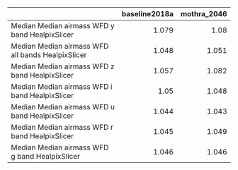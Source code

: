 |                                                   |   baseline2018a |   mothra_2046 |
|:--------------------------------------------------|----------------:|--------------:|
| Median Median airmass WFD y band HealpixSlicer    |           1.079 |         1.08  |
| Median Median airmass WFD all bands HealpixSlicer |           1.048 |         1.051 |
| Median Median airmass WFD z band HealpixSlicer    |           1.057 |         1.082 |
| Median Median airmass WFD i band HealpixSlicer    |           1.05  |         1.048 |
| Median Median airmass WFD u band HealpixSlicer    |           1.044 |         1.043 |
| Median Median airmass WFD r band HealpixSlicer    |           1.045 |         1.049 |
| Median Median airmass WFD g band HealpixSlicer    |           1.046 |         1.046 |
